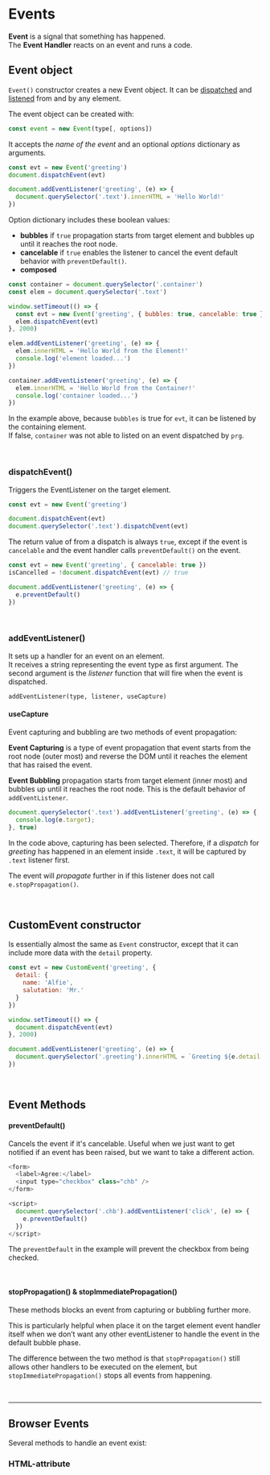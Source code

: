 # Events

**Event** is a signal that something has happened.
<br />
The **Event Handler** reacts on an event and runs a code.

## Event object
```Event()``` constructor creates a new Event object. It can be <u>dispatched</u> and <u>listened</u> from and by any element.

The event object can be created with:

```js
const event = new Event(type[, options])
```

It accepts the *name of the event* and an optional *options* dictionary as arguments.

```js    
const evt = new Event('greeting')
document.dispatchEvent(evt)

document.addEventListener('greeting', (e) => {
  document.querySelector('.text').innerHTML = 'Hello World!'
})
```

Option dictionary includes these boolean values:
* **bubbles** if ```true``` propagation starts from target element and bubbles up until it reaches the root node.  
* **cancelable** if ```true``` enables the listener to cancel the event default behavior with ```preventDefault()```.
* **composed**

```js
const container = document.querySelector('.container')
const elem = document.querySelector('.text')

window.setTimeout(() => {    
  const evt = new Event('greeting', { bubbles: true, cancelable: true })
  elem.dispatchEvent(evt)
}, 2000)

elem.addEventListener('greeting', (e) => {
  elem.innerHTML = 'Hello World from the Element!'
  console.log('element loaded...')
})

container.addEventListener('greeting', (e) => {
  elem.innerHTML = 'Hello World from the Container!'
  console.log('container loaded...')
})
```

In the example above, because ```bubbles``` is true for ```evt```, it can be listened by the containing element.
<br /> 
If false, ```container``` was not able to listed on an event dispatched by ```prg```.

<br />

### dispatchEvent()
Triggers the EventListener on the target element.

```js
const evt = new Event('greeting')

document.dispatchEvent(evt)
document.querySelector('.text').dispatchEvent(evt)
```

The return value of from a dispatch is always ```true```, except if the event is ```cancelable``` and the event handler calls ```preventDefault()``` on the event.

```js
const evt = new Event('greeting', { cancelable: true })
isCancelled = !document.dispatchEvent(evt) // true

document.addEventListener('greeting', (e) => {
  e.preventDefault()
})
```

<br />

### addEventListener()
It sets up a handler for an event on an element.
<br />
It receives a string representing the event type as first argument.
The second argument is the *listener* function that will fire when the event is dispatched.

```
addEventListener(type, listener, useCapture)
```

#### useCapture
Event capturing and bubbling are two methods of event propagation:

**Event Capturing**
is a type of event propagation that event starts from the root node (outer most) and reverse the DOM until it reaches the element that has raised the event.

**Event Bubbling**
propagation starts from target element (inner most) and bubbles up until it reaches the root node. This is the default behavior of ```addEventListener```.

```js
document.querySelector('.text').addEventListener('greeting', (e) => {
  console.log(e.target);
}, true)
```

In the code above, capturing has been selected. Therefore, if a *dispatch* for *greeting* has happened in an element inside ```.text```, it will be captured by ```.text``` listener first.

The event will *propagate* further in if this listener does not call ```e.stopPropagation()```.

<br />

## CustomEvent constructor
Is essentially almost the same as ```Event``` constructor, except that it can include more data with the ```detail``` property.

```js
const evt = new CustomEvent('greeting', {
  detail: {
    name: 'Alfie',
    salutation: 'Mr.'
  }
})

window.setTimeout(() => {  
  document.dispatchEvent(evt)
}, 2000)

document.addEventListener('greeting', (e) => {
  document.querySelector('.greeting').innerHTML = `Greeting ${e.detail.salutation} ${e.detail.name}`
})
```

<br />

## Event Methods

#### preventDefault()
Cancels the event if it's cancelable. Useful when we just want to get notified if an event has been raised, but we want to take a different action.

```js
<form>
  <label>Agree:</label>
  <input type="checkbox" class="chb" />
</form>

<script>
  document.querySelector('.chb').addEventListener('click', (e) => {
    e.preventDefault()    
  })  
</script>
```

The ```preventDefault``` in the example will prevent the checkbox from being checked.

<br />

#### stopPropagation() & stopImmediatePropagation()
These methods blocks an event from capturing or bubbling further more.

This is particularly helpful when place it on the target element event handler itself when we don’t want any other eventListener to handle the event in the default bubble phase.

The difference between the two method is that ```stopPropagation()``` still allows other handlers to be executed on the element, but ```stopImmediatePropagation()``` stops all events from happening.

<br />

---

## Browser Events
Several methods to handle an event exist:
### HTML-attribute
